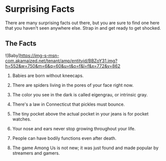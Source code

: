 # Surprising Facts

There are many surprising facts out there, but you are sure to find one here that you haven't seen anywhere else. Strap in and get ready to get shocked.

## The Facts

![Baby]https://img-s-msn-com.akamaized.net/tenant/amp/entityid/BBZoY31.img?h=552&w=750&m=6&q=60&u=t&o=f&l=f&x=772&y=862
1. Babies are born without kneecaps.

2. There are spiders living in the pores of your face right now.

3. The color you see in the dark is called eigengrau, or intrinsic gray.

4. There's a law in Connecticut that pickles must bounce.

5. The tiny pocket above the actual pocket in your jeans is for pocket watches.

6. Your nose and ears never stop growing throughout your life.

7. People can have bodily functions even after death.

8. The game Among Us is not new; it was just found and made popular by streamers and gamers.
